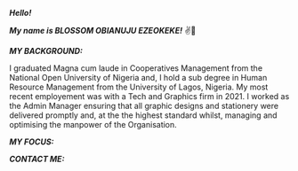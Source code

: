 _**Hello!**_

_**My name is BLOSSOM OBIANUJU EZEOKEKE!**_ ✌😬



_**MY BACKGROUND:**_   


I graduated Magna cum laude in Cooperatives Management from the National Open University of Nigeria and, I hold a sub degree in Human Resource Management from the University of Lagos, Nigeria. My most recent employement was with a Tech and Graphics firm in 2021. I worked as the Admin Manager ensuring that all graphic designs and stationery were delivered promptly and, at the the highest standard whilst, managing and optimising the manpower of the Organisation.


_**MY FOCUS:**_ 


_**CONTACT ME:**_ 



